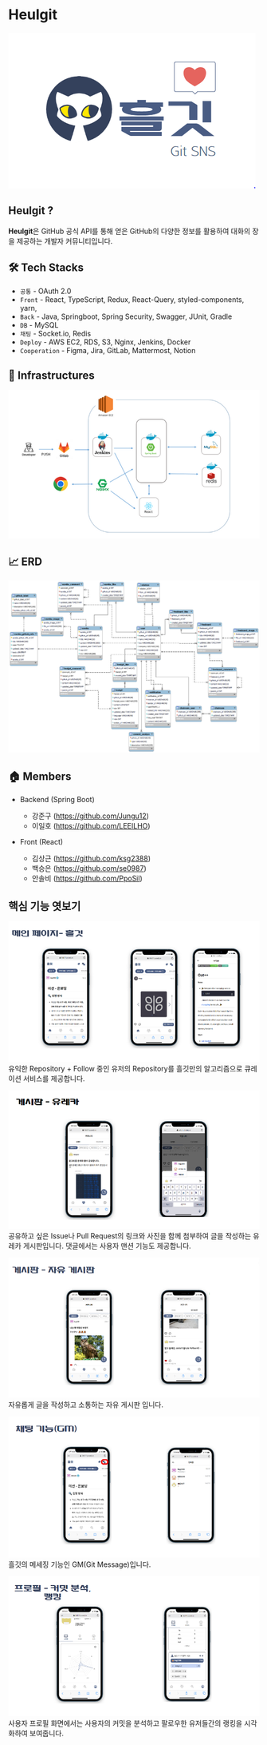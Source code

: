 # Heulgit
![image.png](./images/image.png)

## Heulgit ?
**Heulgit**은 GitHub 공식 API를 통해 얻은 GitHub의 다양한 정보를 활용하여 
대화의 장을 제공하는 개발자 커뮤니티입니다.

## 🛠 Tech Stacks
- `공통` - OAuth 2.0
- `Front` - React, TypeScript, Redux, React-Query, styled-components, yarn,
- `Back` - Java, Springboot, Spring Security, Swagger, JUnit, Gradle
- `DB` - MySQL
- `채팅` - Socket.io, Redis
- `Deploy` - AWS EC2, RDS, S3, Nginx, Jenkins, Docker
- `Cooperation` - Figma, Jira, GitLab, Mattermost, Notion

## 🔌 Infrastructures
![image-1.png](./images/image-1.png)

## 📈 ERD
![image-2.png](./images/image-2.png)

## 🏠 Members
- Backend (Spring Boot)
    - 강준구 (https://github.com/Jungu12)
    - 이일호 (https://github.com/LEEILHO)

- Front (React)
    - 김상근 (https://github.com/ksg2388)
    - 백승은 (https://github.com/se0987)
    - 안솔비 (https://github.com/PpoSil)

## 핵심 기능 엿보기

![image.png](./images/heulgit.png)
유익한 Repository + Follow 중인 유저의 Repository를 흘깃만의 알고리즘으로 큐레이션 서비스를 제공합니다.

![image.png](./images/eureka.png)
공유하고 싶은 Issue나 Pull Request의 링크와 사진을 함께 첨부하여 글을 작성하는 유레카 게시판입니다.
댓글에서는 사용자 맨션 기능도 제공합니다.

![image.png](./images/freeboard.png)
자유롭게 글을 작성하고 소통하는 자유 게시판 입니다.

![image.png](./images/gm.png)
흘깃의 메세징 기능인 GM(Git Message)입니다.

![image.png](./images/mypage.png)
사용자 프로필 화면에서는 사용자의 커밋을 분석하고 팔로우한 유저들간의 랭킹을 시각화하여 보여줍니다.
